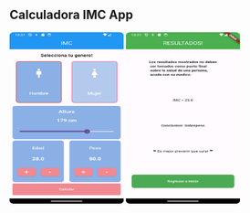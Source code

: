 ## Calculadora IMC App

<img src="https://github.com/IGerardoJR/calculadora_imc/blob/main/Screenshot_20240304_163115.png" alt="imc_1" height="300" width="200">
<img src="https://github.com/IGerardoJR/calculadora_imc/blob/main/Screenshot_20240304_163135.png" alt="imc_2" height="300" width="200">
